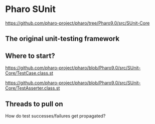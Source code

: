 # Pharo SUnit

https://github.com/pharo-project/pharo/tree/Pharo9.0/src/SUnit-Core

## The original unit-testing framework

## Where to start?

https://github.com/pharo-project/pharo/blob/Pharo9.0/src/SUnit-Core/TestCase.class.st

https://github.com/pharo-project/pharo/blob/Pharo9.0/src/SUnit-Core/TestAsserter.class.st

## Threads to pull on

How do test successes/failures get propagated?
